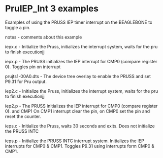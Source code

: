 PruIEP_Int  3 examples
========
Examples of using the PRUSS IEP timer interrupt on the BEAGLEBONE to toggle a pin.

notes - comments about this example

iepx.c - Initialize the Pruss,  initializes the interrupt system, waits for the pru to finish executionjj
       
iepx.p - The PRUSS initializes the IEP interrupt for CMP0 (compare register 0).  Toggles pin on interrupt
       
prujts1-00A0.dts - The device tree overlay to enable the PRUSS and set P9.31 for Pru output.

iep2.c - Initialize the Pruss,  initializes the interrupt system, waits for the pru to finish executionjj
       
iep2.p - The PRUSS initializes the IEP interrupt for CMP0 (compare register 0). and  CMP1  On CMP1 interrupt clear the pin, on CMP0 set the pin and reset the counter.

ieps.c - Initialize the Pruss, waits 30 seconds and exits.  Does not initialize the PRUSS INTC

ieps.p - Initialize the PRUSS INTC interrupt system.  Initializes the IEP interrupts for CMP0 & CMP1.  Toggles P9.31 using interrupts form CMP0 & CMP1. 
